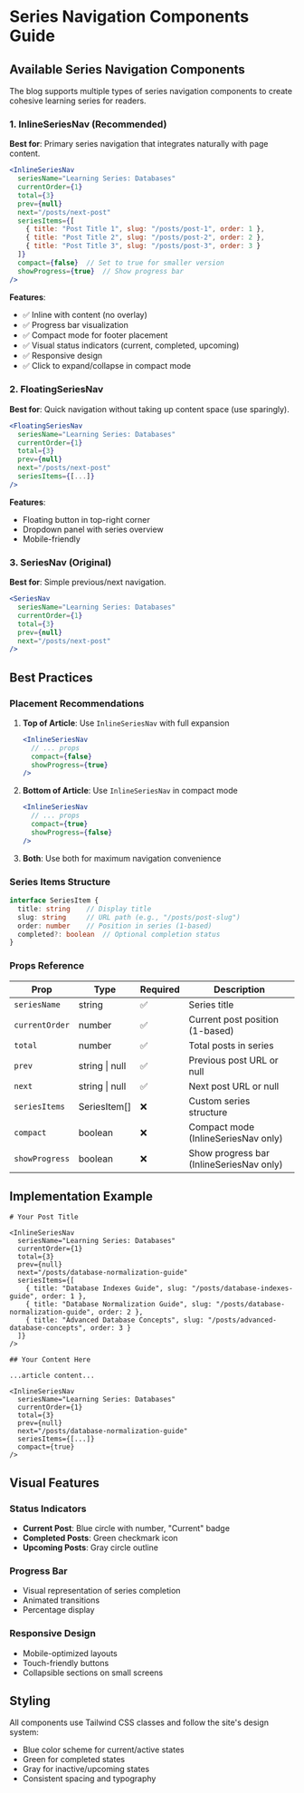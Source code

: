 # Series Navigation Components Guide

## Available Series Navigation Components

The blog supports multiple types of series navigation components to create cohesive learning series for readers.

### 1. InlineSeriesNav (Recommended)

**Best for**: Primary series navigation that integrates naturally with page content.

```jsx
<InlineSeriesNav 
  seriesName="Learning Series: Databases" 
  currentOrder={1} 
  total={3} 
  prev={null}
  next="/posts/next-post"
  seriesItems={[
    { title: "Post Title 1", slug: "/posts/post-1", order: 1 },
    { title: "Post Title 2", slug: "/posts/post-2", order: 2 },
    { title: "Post Title 3", slug: "/posts/post-3", order: 3 }
  ]}
  compact={false}  // Set to true for smaller version
  showProgress={true}  // Show progress bar
/>
```

**Features**:
- ✅ Inline with content (no overlay)
- ✅ Progress bar visualization
- ✅ Compact mode for footer placement
- ✅ Visual status indicators (current, completed, upcoming)
- ✅ Responsive design
- ✅ Click to expand/collapse in compact mode

### 2. FloatingSeriesNav

**Best for**: Quick navigation without taking up content space (use sparingly).

```jsx
<FloatingSeriesNav 
  seriesName="Learning Series: Databases" 
  currentOrder={1} 
  total={3}
  prev={null} 
  next="/posts/next-post"
  seriesItems={[...]}
/>
```

**Features**:
- Floating button in top-right corner
- Dropdown panel with series overview
- Mobile-friendly

### 3. SeriesNav (Original)

**Best for**: Simple previous/next navigation.

```jsx
<SeriesNav 
  seriesName="Learning Series: Databases" 
  currentOrder={1} 
  total={3} 
  prev={null} 
  next="/posts/next-post"
/>
```

## Best Practices

### Placement Recommendations

1. **Top of Article**: Use `InlineSeriesNav` with full expansion
   ```jsx
   <InlineSeriesNav 
     // ... props
     compact={false}
     showProgress={true}
   />
   ```

2. **Bottom of Article**: Use `InlineSeriesNav` in compact mode
   ```jsx
   <InlineSeriesNav 
     // ... props
     compact={true}
     showProgress={false}
   />
   ```

3. **Both**: Use both for maximum navigation convenience

### Series Items Structure

```typescript
interface SeriesItem {
  title: string    // Display title
  slug: string     // URL path (e.g., "/posts/post-slug")
  order: number    // Position in series (1-based)
  completed?: boolean  // Optional completion status
}
```

### Props Reference

| Prop | Type | Required | Description |
|------|------|----------|-------------|
| `seriesName` | string | ✅ | Series title |
| `currentOrder` | number | ✅ | Current post position (1-based) |
| `total` | number | ✅ | Total posts in series |
| `prev` | string \| null | ✅ | Previous post URL or null |
| `next` | string \| null | ✅ | Next post URL or null |
| `seriesItems` | SeriesItem[] | ❌ | Custom series structure |
| `compact` | boolean | ❌ | Compact mode (InlineSeriesNav only) |
| `showProgress` | boolean | ❌ | Show progress bar (InlineSeriesNav only) |

## Implementation Example

```mdx
# Your Post Title

<InlineSeriesNav 
  seriesName="Learning Series: Databases" 
  currentOrder={1} 
  total={3} 
  prev={null} 
  next="/posts/database-normalization-guide"
  seriesItems={[
    { title: "Database Indexes Guide", slug: "/posts/database-indexes-guide", order: 1 },
    { title: "Database Normalization Guide", slug: "/posts/database-normalization-guide", order: 2 },
    { title: "Advanced Database Concepts", slug: "/posts/advanced-database-concepts", order: 3 }
  ]}
/>

## Your Content Here

...article content...

<InlineSeriesNav 
  seriesName="Learning Series: Databases" 
  currentOrder={1} 
  total={3} 
  prev={null} 
  next="/posts/database-normalization-guide"
  seriesItems={[...]}
  compact={true}
/>
```

## Visual Features

### Status Indicators
- **Current Post**: Blue circle with number, "Current" badge
- **Completed Posts**: Green checkmark icon
- **Upcoming Posts**: Gray circle outline

### Progress Bar
- Visual representation of series completion
- Animated transitions
- Percentage display

### Responsive Design
- Mobile-optimized layouts
- Touch-friendly buttons
- Collapsible sections on small screens

## Styling

All components use Tailwind CSS classes and follow the site's design system:
- Blue color scheme for current/active states
- Green for completed states
- Gray for inactive/upcoming states
- Consistent spacing and typography
